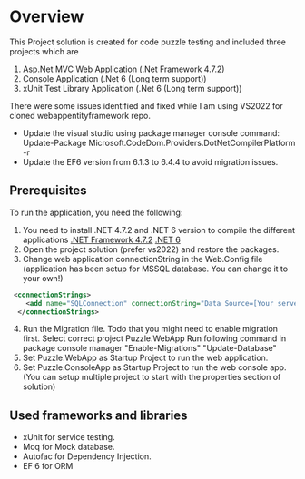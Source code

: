 # Overview

This Project solution is created for code puzzle testing and included three projects which are
1. Asp.Net MVC Web Application (.Net Framework 4.7.2)
2. Console Application (.Net 6 (Long term support))
3. xUnit Test Library Application (.Net 6 (Long term support))

There were some issues identified and fixed while I am using VS2022 for cloned webappentityframework repo.
* Update the visual studio using package manager console command: Update-Package Microsoft.CodeDom.Providers.DotNetCompilerPlatform -r
* Update the EF6 version from 6.1.3 to 6.4.4 to avoid migration issues.

## Prerequisites
To run the application, you need the following:
1. You need to install .NET 4.7.2 and .NET 6 version to compile the different applications
   [.NET Framework 4.7.2](https://dotnet.microsoft.com/en-us/download/dotnet-framework/net472)
   [.NET 6](https://dotnet.microsoft.com/en-us/download/dotnet-framework/net472)
2. Open the project solution (prefer vs2022) and restore the packages.
3. Change web application connectionString in the Web.Config file (application has been setup for MSSQL database. You can change it to your own!)
```xml
 <connectionStrings>
    <add name="SQLConnection" connectionString="Data Source=[Your server ];Initial Catalog=[Your MSSQL database];Integrated Security=False;Persist Security Info=False;User ID=[UserName];Password=[Password];" providerName="System.Data.SqlClient" />
  </connectionStrings>
```
4. Run the Migration file. Todo that you might need to enable migration first. Select correct project Puzzle.WebApp Run following command in package console manager
  "Enable-Migrations"
  "Update-Database"
5. Set Puzzle.WebApp as Startup Project to run the web application.
6. Set Puzzle.ConsoleApp as Startup Project to run the web console app. (You can setup multiple project to start with the properties section of solution)

## Used frameworks and libraries
* xUnit for service testing.
* Moq for Mock database.
* Autofac for Dependency Injection.
* EF 6 for ORM
